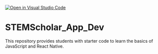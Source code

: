 [![Open in Visual Studio Code](https://classroom.github.com/assets/open-in-vscode-718a45dd9cf7e7f842a935f5ebbe5719a5e09af4491e668f4dbf3b35d5cca122.svg)](https://classroom.github.com/online_ide?assignment_repo_id=11394206&assignment_repo_type=AssignmentRepo)
# STEMScholar_App_Dev
This repository provides students with starter code to learn the basics of JavaScript and React Native. 
